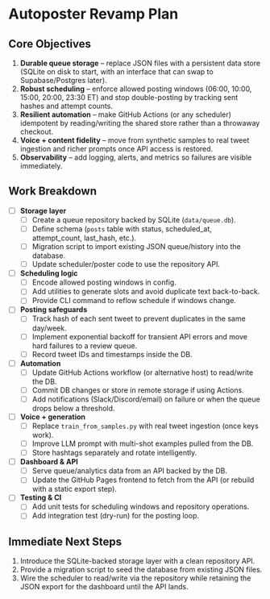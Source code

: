 # Autoposter Revamp Plan

## Core Objectives

1. **Durable queue storage** – replace JSON files with a persistent data store (SQLite on disk to start, with an interface that can swap to Supabase/Postgres later).
2. **Robust scheduling** – enforce allowed posting windows (06:00, 10:00, 15:00, 20:00, 23:30 ET) and stop double-posting by tracking sent hashes and attempt counts.
3. **Resilient automation** – make GitHub Actions (or any scheduler) idempotent by reading/writing the shared store rather than a throwaway checkout.
4. **Voice + content fidelity** – move from synthetic samples to real tweet ingestion and richer prompts once API access is restored.
5. **Observability** – add logging, alerts, and metrics so failures are visible immediately.

## Work Breakdown

- [ ] **Storage layer**
  - [ ] Create a queue repository backed by SQLite (`data/queue.db`).
  - [ ] Define schema (`posts` table with status, scheduled_at, attempt_count, last_hash, etc.).
  - [ ] Migration script to import existing JSON queue/history into the database.
  - [ ] Update scheduler/poster code to use the repository API.
- [ ] **Scheduling logic**
  - [ ] Encode allowed posting windows in config.
  - [ ] Add utilities to generate slots and avoid duplicate text back-to-back.
  - [ ] Provide CLI command to reflow schedule if windows change.
- [ ] **Posting safeguards**
  - [ ] Track hash of each sent tweet to prevent duplicates in the same day/week.
  - [ ] Implement exponential backoff for transient API errors and move hard failures to a review queue.
  - [ ] Record tweet IDs and timestamps inside the DB.
- [ ] **Automation**
  - [ ] Update GitHub Actions workflow (or alternative host) to read/write the DB.
  - [ ] Commit DB changes or store in remote storage if using Actions.
  - [ ] Add notifications (Slack/Discord/email) on failure or when the queue drops below a threshold.
- [ ] **Voice + generation**
  - [ ] Replace `train_from_samples.py` with real tweet ingestion (once keys work).
  - [ ] Improve LLM prompt with multi-shot examples pulled from the DB.
  - [ ] Store hashtags separately and rotate intelligently.
- [ ] **Dashboard & API**
  - [ ] Serve queue/analytics data from an API backed by the DB.
  - [ ] Update the GitHub Pages frontend to fetch from the API (or rebuild with a static export step).
- [ ] **Testing & CI**
  - [ ] Add unit tests for scheduling windows and repository operations.
  - [ ] Add integration test (dry-run) for the posting loop.

## Immediate Next Steps

1. Introduce the SQLite-backed storage layer with a clean repository API.
2. Provide a migration script to seed the database from existing JSON files.
3. Wire the scheduler to read/write via the repository while retaining the JSON export for the dashboard until the API lands.
